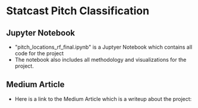 # Statcast Pitch Classification

## Jupyter Notebook
* "pitch_locations_rf_final.ipynb" is a Juptyer Notebook which contains all code for the project
* The notebook also includes all methodology and visualizations for the project.

## Medium Article
* Here is a link to the Medium Article which is a writeup about the project:  
